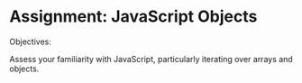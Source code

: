 # Assignment: JavaScript Objects

Objectives:

Assess your familiarity with JavaScript, particularly iterating over arrays and objects.
